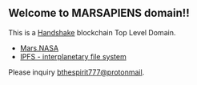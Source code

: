 ## Welcome to MARSAPIENS domain!!

This is a [Handshake](https://handshake.org/) blockchain Top Level Domain.

- [Mars.NASA](https://mars.nasa.gov/)
- [IPFS - interplanetary file system](https://ipfs.io/)

Please inquiry [bthespirit777@protonmail](https://protonmail.com/).
